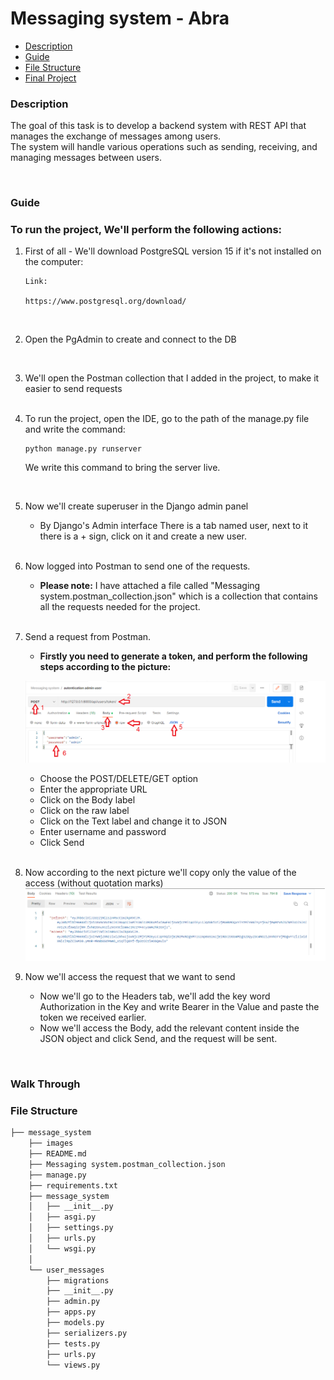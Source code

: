 # Messaging system - Abra 

- [Description](#Description)
- [Guide](#Guide)
- [File Structure](#File-Structure)
- [Final Project](#Final)
    

    
### Description


The goal of this task is to develop a backend system with REST API that manages the exchange of messages among users.
<br>
The system will handle various operations such as sending, receiving, and managing messages between users.

<br>

### Guide


### To run the project, We'll perform the following actions:



1. First of all - We'll download PostgreSQL version 15 if it's not installed on the computer:

    ```
   Link: 
   
    https://www.postgresql.org/download/
    ```
   <br>

2. Open the PgAdmin to create and connect to the DB

    <br>

3. We'll open the Postman collection that I added in the project, to make it easier to send requests
    <br> <br>
4. To run the project, open the IDE, go to the path of the manage.py file and write the command:

    ```
    python manage.py runserver
    ```
    We write this command to bring the server live.
   
   <br>
5. Now we'll create superuser in the Django admin panel

   * By Django's Admin interface
   There is a tab named user, next to it there is a + sign, click on it and create a new user.

   <br>

6. Now logged into Postman to send one of the requests.
   * **Please note:** I have attached a file called "Messaging system.postman_collection.json" which is a collection that contains all the requests needed for the project. 

   <br>
7. Send a request from Postman.
   * **Firstly you need to generate a token, and perform the following steps according to the picture:**
   
   ![](/message_system/images/generate_token.png)

   * Choose the POST/DELETE/GET option
   * Enter the appropriate URL
   * Click on the Body label
   * Click on the raw label
   * Click on the Text label and change it to JSON
   * Enter username and password
   * Click Send
   
   <br>
      
8. Now according to the next picture we'll copy only the value of the access (without quotation marks)
   ![](/message_system/images/token_resp.png)

9. Now we'll access the request that we want to send
     * Now we'll go to the Headers tab, we'll add the key word Authorization in the Key and write Bearer in the Value and paste the token we received earlier.
     * Now we'll access the Body, add the relevant content inside the JSON object and click Send, and the request will be sent.

<br>

### Walk Through

### File Structure

```sh
├── message_system
    ├── images
    ├── README.md
    ├── Messaging system.postman_collection.json
    ├── manage.py
    ├── requirements.txt
    ├── message_system
    │   ├── __init__.py
    │   ├── asgi.py
    │   ├── settings.py
    │   ├── urls.py
    │   └── wsgi.py
    │   
    └── user_messages
        ├── migrations
        ├── __init__.py
        ├── admin.py
        ├── apps.py
        ├── models.py
        ├── serializers.py
        ├── tests.py
        ├── urls.py
        └── views.py
```

